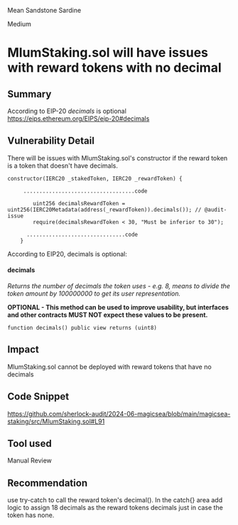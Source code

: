 Mean Sandstone Sardine

Medium

# MlumStaking.sol will have issues with reward tokens with no decimal

## Summary
According to EIP-20 _decimals_ is optional
https://eips.ethereum.org/EIPS/eip-20#decimals

## Vulnerability Detail
There will be issues with MlumStaking.sol's constructor if the reward token is a token that doesn't have decimals.
```solidity
constructor(IERC20 _stakedToken, IERC20 _rewardToken) {
       
     ...................................code

        uint256 decimalsRewardToken = uint256(IERC20Metadata(address(_rewardToken)).decimals()); // @audit-issue 
        require(decimalsRewardToken < 30, "Must be inferior to 30");

      ...............................code
    }

```


According to EIP20, decimals is optional:
 #### decimals
_Returns the number of decimals the token uses - e.g. 8, means to divide the token amount by 100000000 to get its user representation._

**OPTIONAL - This method can be used to improve usability, but interfaces and other contracts MUST NOT expect these values to be present.**
```solidity
function decimals() public view returns (uint8)
```

## Impact
MlumStaking.sol cannot be deployed with reward tokens that have no decimals 
## Code Snippet
https://github.com/sherlock-audit/2024-06-magicsea/blob/main/magicsea-staking/src/MlumStaking.sol#L91
## Tool used

Manual Review

## Recommendation
use try-catch to call the reward token's decimal(). In the catch{} area add logic to assign 18 decimals as the reward tokens decimals just in case the token has none.